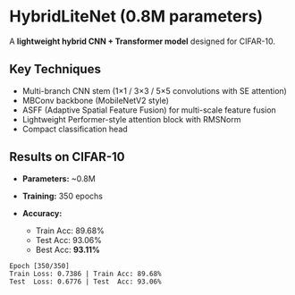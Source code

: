 

# HybridLiteNet (0.8M parameters)

A **lightweight hybrid CNN + Transformer model** designed for CIFAR-10.

## Key Techniques

* Multi-branch CNN stem (1×1 / 3×3 / 5×5 convolutions with SE attention)
* MBConv backbone (MobileNetV2 style)
* ASFF (Adaptive Spatial Feature Fusion) for multi-scale feature fusion
* Lightweight Performer-style attention block with RMSNorm
* Compact classification head

## Results on CIFAR-10

* **Parameters:** \~0.8M
* **Training:** 350 epochs
* **Accuracy:**

  * Train Acc: 89.68%
  * Test Acc: 93.06%
  * Best Acc: **93.11%**
```
Epoch [350/350]
Train Loss: 0.7386 | Train Acc: 89.68%
Test  Loss: 0.6776 | Test  Acc: 93.06%
```



